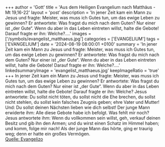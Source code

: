 +++
author = 'Gott'
title = 'Aus dem Heiligen Evangelium nach Matthäus - Mt 19,16-22'
layout = 'post'
description = 'In jener Zeit kam ein Mann zu Jesus und fragte: Meister, was muss ich Gutes tun, um das ewige Leben zu gewinnen? Er antwortete: Was fragst du mich nach dem Guten? Nur einer ist „der Gute“. Wenn du aber in das Leben eintreten willst, halte die Gebote! Darauf fragte er ihn: Welche?....'
images = ['/symbols/evangelist_matthaeus.jpg']
categories = ['EVANGELIUM']
tags = ['EVANGELIUM']
date = '2024-08-19 08:00:01 +0100'
summary = 'In jener Zeit kam ein Mann zu Jesus und fragte: Meister, was muss ich Gutes tun, um das ewige Leben zu gewinnen? Er antwortete: Was fragst du mich nach dem Guten? Nur einer ist „der Gute“. Wenn du aber in das Leben eintreten willst, halte die Gebote! Darauf fragte er ihn: Welche?....'
linkedsummaryImage = 'evangelist_matthaeus.jpg'
keepImageRatio = 'true'
+++
In jener Zeit kam ein Mann zu Jesus und fragte: Meister, was muss ich Gutes tun, um das ewige Leben zu gewinnen?
Er antwortete: Was fragst du mich nach dem Guten? Nur einer ist „der Gute“. Wenn du aber in das Leben eintreten willst, halte die Gebote!
Darauf fragte er ihn: Welche? Jesus antwortete: Du sollst nicht töten, du sollst nicht die Ehe brechen, du sollst nicht stehlen, du sollst kein falsches Zeugnis geben;
ehre Vater und Mutter! Und: Du sollst deinen Nächsten lieben wie dich selbst!
Der junge Mann erwiderte ihm: Alle diese Gebote habe ich befolgt.<!--more--> Was fehlt mir noch?
Jesus antwortete ihm: Wenn du vollkommen sein willst, geh, verkauf deinen Besitz und gib ihn den Armen; und du wirst einen Schatz im Himmel haben; und komm, folge mir nach!
Als der junge Mann das hörte, ging er traurig weg; denn er hatte ein großes Vermögen.<br> [Quelle: Evangelizo](https://evangeliumtagfuertag.org/DE/gospel)
